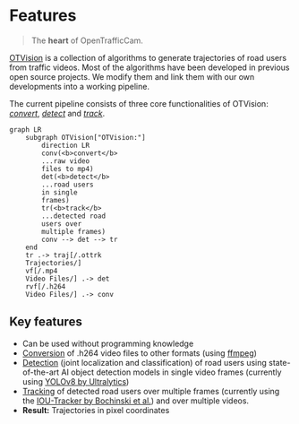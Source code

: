 # Features

> The **heart** of OpenTrafficCam.

[OTVision](https://github.com/OpenTrafficCam/OTVision) is a collection of algorithms
to generate trajectories of road users from traffic videos.
Most of the algorithms have been developed in previous open source projects.
We modify them and link them with our own developments into a working pipeline.

The current pipeline consists of three core functionalities of OTVision:
*[convert](usage/convert)*, *[detect](usage/detect)* and *[track](usage/track)*.

```mermaid
graph LR
    subgraph OTVision["OTVision:"]
        direction LR
        conv(<b>convert</b>
        ...raw video
        files to mp4)
        det(<b>detect</b>
        ...road users
        in single
        frames)
        tr(<b>track</b>
        ...detected road
        users over
        multiple frames)
        conv --> det --> tr
    end
    tr .-> traj[/.ottrk
    Trajectories/]
    vf[/.mp4
    Video Files/] .-> det
    rvf[/.h264
    Video Files/] .-> conv
```

## Key features

* Can be used without programming knowledge
* [Conversion](usage/convert) of .h264 video files to other formats
    (using [ffmpeg](https://ffmpeg.org/))
* [Detection](usage/detect) (joint localization and classification) of road users using
    state-of-the-art AI object detection models in single video frames
    (currently using [YOLOv8 by Ultralytics](https://github.com/ultralytics/ultralytics))
* [Tracking](usage/track) of detected road users over multiple frames
    (currently using the
    [IOU-Tracker by Bochinski et al.](https://github.com/bochinski/iou-tracker))
    and over multiple videos.
* **Result:** Trajectories in pixel coordinates

